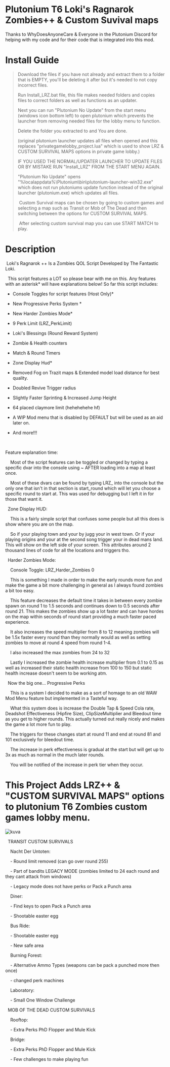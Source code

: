 # Plutonium T6 Loki's Ragnarok Zombies++ & Custom Suvival maps

Thanks to WhyDoesAnyoneCare & Everyone in the Plutonium Discord for helping with my code and for their code that is integrated into this mod.

# Install Guide

> Download the files if you have not already and extract them to a folder that is EMPTY, you'll be deleting it after but it's needed to not copy incorrect files.
> 
> Run Install_LRZ.bat file, this file makes needed folders and copies files to correct folders as well as functions as an updater.
> 
> Next you can run "Plutonium No Update" from the start menu (windows icon bottom left) to open plutonium which prevents the launcher from removing needed files for the lobby menu to function.
> 
> Delete the folder you extracted to and You are done.
> 
> (original plutonium launcher updates all files when opened and this replaces "privategamelobby_project.lua" which is used to show LRZ & CUSTOM SURVIVAL MAPS options in private game lobby.)
> 
> IF YOU USED THE NORMAL/UPDATER LAUNCHER TO UPDATE FILES OR BY MISTAKE RUN "Install_LRZ" FROM THE START MENU AGAIN.
> 
> "Plutonium No Update" opens "%localappdata%\Plutonium\bin\plutonium-launcher-win32.exe" which does not run plutoniums update function instead of the original launcher (plutonium.exe) which updates all files. 
> 
>  Custom Survival maps can be chosen by going to custom games and selecting a map such as Transit or Mob of The Dead and then switching between the options for CUSTOM SURVIVAL MAPS.
> 
>  After selecting custom survival map you can use START MATCH to play.

# Description

 Loki's Ragnarok ++ Is a Zombies QOL Script Developed by The Fantastic Loki.

  This script features a LOT so please bear with me on this. Any features with an asterisk* will have explanations below! So far this script includes:

- Console Toggles for script features (Host Only)*

- New Progressive Perks System *

- New Harder Zombies Mode*

- 9 Perk Limit (LRZ_PerkLimit)

- Loki's Blessings (Round Reward System)

- Zombie & Health counters

- Match & Round Timers

- Zone Display Hud*

- Removed Fog on Trazit maps & Extended model load distance for best quality.

- Doubled Revive Trigger radius

- Slightly Faster Sprinting & Increased Jump Height

- 64 placed claymore limit (hehehehehe hf)

- A WIP Mod menu that is disabled by DEFAULT but will be used as an aid later on.

- And more!!!

  

Feature explanation time:

    Most of the script features can be toggled or changed by typing a specific dvar into the console using ~ AFTER loading into a map at least once.

    Most of these dvars can be found by typing LRZ_ into the console but the only one that isn't in that section is start_round which will let you choose a specific round to start at. This was used for debugging but I left it in for those that want it.

  Zone Display HUD:

    This is a fairly simple script that confuses some people but all this does is show where you are on the map.

    So if your playing town and your by jugg your in west town. Or if your playing origins and your at the second song trigger your in dead mans land. This will show on the left side of your screen. This attributes around 2 thousand lines of code for all the locations and triggers tho.

  Harder Zombies Mode:

    Console Toggle: LRZ_Harder_Zombies 0

    This is something I made in order to make the early rounds more fun and make the game a bit more challenging in general as I always found zombies a bit too easy.

    This feature decreases the default time it takes in between every zombie spawn on round 1 to 1.5 seconds and continues down to 0.5 seconds after round 21. This makes the zombies show up a lot faster and can have hordes on the map within seconds of round start providing a much faster paced experience.

    It also increases the speed multiplier from 8 to 12 meaning zombies will be 1.5x faster every round than they normally would as well as setting zombies to move at round 4 speed from round 1-4.

    I also increased the max zombies from 24 to 32

    Lastly I increased the zombie health increase multiplier from 0.1 to 0.15 as well as increased their static health increase from 100 to 150 but static health increase doesn't seem to be working atm.

  Now the big one... Progressive Perks

    This is a system I decided to make as a sort of homage to an old WAW Mod Menu feature but implemented in a Tasteful way.

    What this system does is increase the Double Tap & Speed Cola rate, Deadshot Effectiveness (Hipfire Size), ClipSizeMultiplier and Bleedout time as you get to higher rounds. This actually turned out really nicely and makes the game a lot more fun to play.

    The triggers for these changes start at round 11 and end at round 81 and 101 exclusively for bleedout time.

    The increase in perk effectiveness is gradual at the start but will get up to 3x as much as normal in the much later rounds.

    You will be notified of the increase in perk tier when they occur.

# This Project Adds LRZ++ & "CUSTOM SURVIVAL MAPS" options to plutonium T6 Zombies custom games lobby menu.

![kuva](https://user-images.githubusercontent.com/77815199/150791540-a8bd7701-ded9-4781-bdde-1fd16c219328.png)

  TRANSIT CUSTOM SURVIVALS

    Nacht Der Untoten:

    - Round limit removed (can go over round 255)

    - Part of bandits LEGACY MODE (zombies limited to 24 each round and they cant attack from windows)

    - Legacy mode does not have perks or Pack a Punch area

    Diner:

    - Find keys to open Pack a Punch area

    - Shootable easter egg

    Bus Ride:

    - Shootable easter egg

    - New safe area

    Burning Forest:

    - Alternative Ammo Types (weapons can be pack a punched more then once)

    - changed perk machines

    Laboratory:

    - Small One Window Challenge

  MOB OF THE DEAD CUSTOM SURVIVALS

    Rooftop:

    - Extra Perks PhD Flopper and Mule Kick

    Bridge:

    - Extra Perks PhD Flopper and Mule Kick

    - Few challenges to make playing fun

